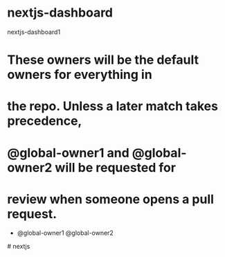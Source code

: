 # nextjs-dashboard
nextjs-dashboard1

# These owners will be the default owners for everything in
# the repo. Unless a later match takes precedence,
# @global-owner1 and @global-owner2 will be requested for
# review when someone opens a pull request.
* @global-owner1 @global-owner2

#   n e x t j s  
 